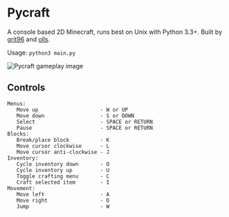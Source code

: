 Pycraft
=======

A console based 2D Minecraft, runs best on Unix with Python 3.3+. Built by [grit96](//github.com/grit96) and [olls](//github.com/olls).

Usage: `python3 main.py`

![Pycraft gameplay image](https://dl.dropboxusercontent.com/spa/3jurnyon2jw6230/pycraft.png)

Controls
--------

```
Menus:
   Move up                    - W or UP
   Move down                  - S or DOWN
   Select                     - SPACE or RETURN
   Pause                      - SPACE or RETURN
Blocks:
   Break/place block          - K
   Move cursor clockwise      - L
   Move cursor anti-clockwise - J
Inventory:
   Cycle inventory down       - O
   Cycle inventory up         - U
   Toggle crafting menu       - C
   Craft selected item        - I
Movement:
   Move left                  - A
   Move right                 - D
   Jump                       - W
```
